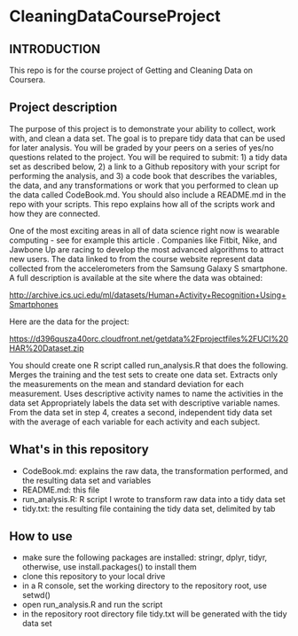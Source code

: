 CleaningDataCourseProject
=========================
## INTRODUCTION
This repo is for the course project of Getting and Cleaning Data on Coursera. 

## Project description
The purpose of this project is to demonstrate your ability to collect, work with, and clean a data set. The goal is to prepare tidy data that can be used for later analysis. You will be graded by your peers on a series of yes/no questions related to the project. You will be required to submit: 1) a tidy data set as described below, 2) a link to a Github repository with your script for performing the analysis, and 3) a code book that describes the variables, the data, and any transformations or work that you performed to clean up the data called CodeBook.md. You should also include a README.md in the repo with your scripts. This repo explains how all of the scripts work and how they are connected.  

One of the most exciting areas in all of data science right now is wearable computing - see for example this article . Companies like Fitbit, Nike, and Jawbone Up are racing to develop the most advanced algorithms to attract new users. The data linked to from the course website represent data collected from the accelerometers from the Samsung Galaxy S smartphone. A full description is available at the site where the data was obtained: 

http://archive.ics.uci.edu/ml/datasets/Human+Activity+Recognition+Using+Smartphones 

Here are the data for the project: 

https://d396qusza40orc.cloudfront.net/getdata%2Fprojectfiles%2FUCI%20HAR%20Dataset.zip 

You should create one R script called run_analysis.R that does the following. 
Merges the training and the test sets to create one data set.
Extracts only the measurements on the mean and standard deviation for each measurement. 
Uses descriptive activity names to name the activities in the data set
Appropriately labels the data set with descriptive variable names. 
From the data set in step 4, creates a second, independent tidy data set with the average of each variable for each activity and each subject.

## What's in this repository
* CodeBook.md: explains the raw data, the transformation performed, and the resulting data set and variables
* README.md: this file
* run_analysis.R: R script I wrote to transform raw data into a tidy data set
* tidy.txt: the resulting file containing the tidy data set, delimited by tab

## How to use
* make sure the following packages are installed: stringr, dplyr, tidyr, otherwise, use install.packages() to install them
* clone this repository to your local drive
* in a R console, set the working directory to the repository root, use setwd()
* open run_analysis.R and run the script
* in the repository root directory file tidy.txt will be generated with the tidy data set
